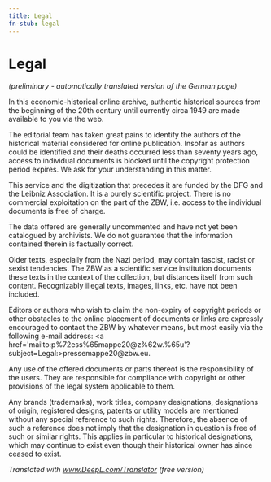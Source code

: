 ```yaml
---
title: Legal
fn-stub: legal
---
```


# Legal

*(preliminary - automatically translated version of the German page)*

In this economic-historical online archive, authentic historical sources from
the beginning of the 20th century until currently circa 1949 are made available
to you via the web.

The editorial team has taken great pains to identify the authors of the
historical material considered for online publication. Insofar as authors could
be identified and their deaths occurred less than seventy years ago, access to
individual documents is blocked until the copyright protection period expires.
We ask for your understanding in this matter.

This service and the digitization that precedes it are funded by the DFG and
the Leibniz Association. It is a purely scientific project. There is no
commercial exploitation on the part of the ZBW, i.e. access to the individual
documents is free of charge.

The data offered are generally uncommented and have not yet been catalogued by
archivists. We do not guarantee that the information contained therein is
factually correct.

Older texts, especially from the Nazi period, may contain fascist, racist or
sexist tendencies. The ZBW as a scientific service institution documents these
texts in the context of the collection, but distances itself from such content.
Recognizably illegal texts, images, links, etc. have not been included.

Editors or authors who wish to claim the non-expiry of copyright periods or
other obstacles to the online placement of documents or links are expressly
encouraged to contact the ZBW by whatever means, but most easily via the
following e-mail address:
<a href='ma&#105;lto&#58;p%7&#50;ess%65&#109;app&#101;2&#48;&#64;&#122;%6&#50;w&#46;%&#54;5u'?subject=Legal:>pr&#101;&#115;s&#101;&#109;&#97;ppe2&#48;&#64;zbw&#46;eu</a>.

Any use of the offered documents or parts thereof is the responsibility of the
users. They are responsible for compliance with copyright or other provisions
of the legal system applicable to them.

Any brands (trademarks), work titles, company designations, designations of
origin, registered designs, patents or utility models are mentioned without any
special reference to such rights. Therefore, the absence of such a reference
does not imply that the designation in question is free of such or similar
rights. This applies in particular to historical designations, which may
continue to exist even though their historical owner has since ceased to exist.


_Translated with www.DeepL.com/Translator (free version)_

